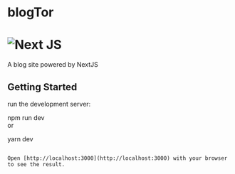 # blogTor
# ![Next JS](https://img.shields.io/badge/Next-black?style=for-the-badge&logo=next.js&logoColor=white)
<!--   -->
A blog site powered by NextJS



## Getting Started

run the development server:
<div>
npm run dev
 </div>
 or

 
yarn dev


```

Open [http://localhost:3000](http://localhost:3000) with your browser to see the result.

